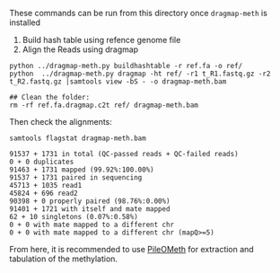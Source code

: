 These commands can be run from this directory once `dragmap-meth` is installed

1. Build hash table using refence genome file
2. Align the Reads using dragmap 

```Shell
python ../dragmap-meth.py buildhashtable -r ref.fa -o ref/
python  ../dragmap-meth.py dragmap -ht ref/ -r1 t_R1.fastq.gz -r2 t_R2.fastq.gz |samtools view -bS - -o dragmap-meth.bam

## Clean the folder:
rm -rf ref.fa.dragmap.c2t ref/ dragmap-meth.bam
```

Then check the alignments:

```Shell
samtools flagstat dragmap-meth.bam

91537 + 1731 in total (QC-passed reads + QC-failed reads)
0 + 0 duplicates
91463 + 1731 mapped (99.92%:100.00%)
91537 + 1731 paired in sequencing
45713 + 1035 read1
45824 + 696 read2
90398 + 0 properly paired (98.76%:0.00%)
91401 + 1721 with itself and mate mapped
62 + 10 singletons (0.07%:0.58%)
0 + 0 with mate mapped to a different chr
0 + 0 with mate mapped to a different chr (mapQ>=5)
```
From here, it is recommended to use [PileOMeth](https://github.com/dpryan79/PileOMeth) for extraction and tabulation of the methylation.

